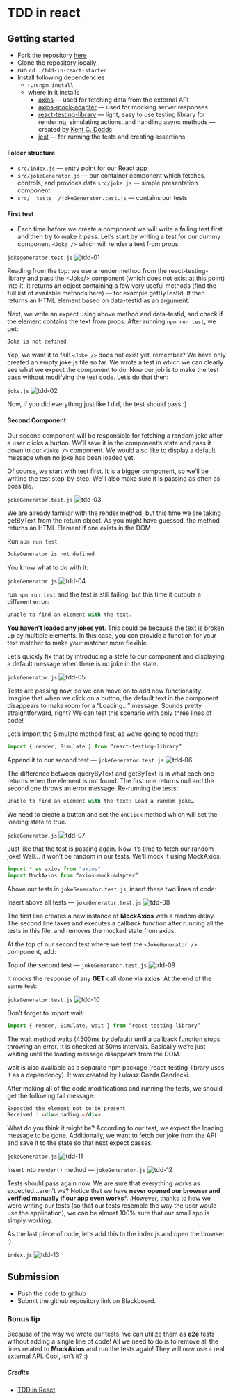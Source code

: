 # TDD in react

## Getting started

* Fork the repository [here](https://github.com/GeorgeBrownCollege-Toronto/tdd-in-react-starter.git)
* Clone the repository locally
* run `cd ./tdd-in-react-starter`
* Install following dependencies
    * run `npm install`
    * where in it installs
        * [axios](https://github.com/axios/axios) — used for fetching data from the external API
        * [axios-mock-adapter](https://github.com/ctimmerm/axios-mock-adapter) — used for mocking server responses
        *  [react-testing-library](https://github.com/kentcdodds/react-testing-library) — light, easy to use testing library for rendering, simulating actions, and handling async methods — created by [Kent C. Dodds](https://www.freecodecamp.org/news/quick-guide-to-tdd-in-react-81888be67c64/undefined)
        * [jest](https://facebook.github.io/jest/) — for running the tests and creating assertions

#### Folder structure

* `src/index.js` — entry point for our React app
* `src/jokeGenerator.js` — our container component which fetches, controls, and provides data
`src/joke.js` — simple presentation component
* `src/__tests__/jokeGenerator.test.js` — contains our tests

#### First test

* Each time before we create a component we will write a failing test first and then try to make it pass. Let’s start by writing a test for our dummy component `<Joke />` which will render a text from props.

`jokegenerator.test.js`
![tdd-01](./tdd-01.png)


Reading from the top: we use a render method from the react-testing-library and pass the &lt;Joke/> component (which does not exist at this point) into it. It returns an object containing a few very useful methods (find the full list of available methods here) — for example getByTestId. It then returns an HTML element based on data-testid as an argument.

Next, we write an expect using above method and data-testid, and check if the element contains the text from props. After running `npm run test`, we get:

```javascript
Joke is not defined
```

Yep, we want it to fail! `<Joke />` does not exist yet, remember? We have only created an empty joke.js file so far. We wrote a test in which we can clearly see what we expect the component to do. Now our job is to make the test pass without modifying the test code. Let’s do that then:

`joke.js`
![tdd-02](./tdd-02.png)

Now, if you did everything just like I did, the test should pass :)

#### Second Component

Our second component will be responsible for fetching a random joke after a user clicks a button. We’ll save it in the component’s state and pass it down to our `<Joke />` component. We would also like to display a default message when no joke has been loaded yet.

Of course, we start with test first. It is a bigger component, so we’ll be writing the test step-by-step. We’ll also make sure it is passing as often as possible.

`jokeGenerator.test.js`
![tdd-03](./tdd-03.png)

We are already familiar with the render method, but this time we are taking getByText from the return object. As you might have guessed, the method returns an HTML Element if one exists in the DOM

Run `npm run test`

```javascript
JokeGenerator is not defined
```

You know what to do with it:

`jokeGenerator.js`
![tdd-04](./tdd-04.png)


run `npm run test` and the test is still failing, but this time it outputs a different error:

```javascript
Unable to find an element with the text.
```

**You haven’t loaded any jokes yet**. This could be because the text is broken up by multiple elements. In this case, you can provide a function for your text matcher to make your matcher more flexible.

Let’s quickly fix that by introducing a state to our component and displaying a default message when there is no joke in the state.

`jokeGenerator.js`
![tdd-05](./tdd-05.png)


Tests are passing now, so we can move on to add new functionality. Imagine that when we click on a button, the default text in the component disappears to make room for a “Loading…” message. Sounds pretty straightforward, right? We can test this scenario with only three lines of code!

Let’s import the Simulate method first, as we’re going to need that:

```javascript
import { render, Simulate } from “react-testing-library”
```

Append it to our second test — `jokeGenerator.test.js`
![tdd-06](./tdd-06.png)

The difference between queryByText and getByText is in what each one returns when the element is not found. The first one returns null and the second one throws an error message. Re-running the tests:

```javascript
Unable to find an element with the text: Load a random joke…
```

We need to create a button and set the `onClick` method which will set the loading state to true.

`jokeGenerator.js`
![tdd-07](./tdd-07.png)

Just like that the test is passing again. Now it’s time to fetch our random joke! Well… it won’t be random in our tests. We’ll mock it using MockAxios.

```javascript
import * as axios from "axios"
import MockAxios from “axios-mock-adapter”
```

Above our tests in `jokeGenerator.test.js`, insert these two lines of code:

Insert above all tests — `jokeGenerator.test.js`
![tdd-08](./tdd-08.png)

The first line creates a new instance of **MockAxios** with a random delay. The second line takes and executes a callback function after running all the tests in this file, and removes the mocked state from axios.

At the top of our second test where we test the `<JokeGenerator />` component, add:

Top of the second test — `jokeGenerator.test.js`
![tdd-09](./tdd-09.png)

It mocks the response of any **GET** call done via **axios**. At the end of the same test:

`jokeGenerator.test.js`
![tdd-10](./tdd-10.png)

Don’t forget to import wait:

```javascript
import { render, Simulate, wait } from “react-testing-library”
```

The wait method waits (4500ms by default) until a callback function stops throwing an error. It is checked at 50ms intervals. Basically we’re just waiting until the loading message disappears from the DOM.

wait is also available as a separate npm package (react-testing-library uses it as a dependency). It was created by Łukasz Gozda Gandecki.

After making all of the code modifications and running the tests, we should get the following fail message:

```html
Expected the element not to be present
Received : <div>Loading…</div>
```

What do you think it might be? According to our test, we expect the loading message to be gone. Additionally, we want to fetch our joke from the API and save it to the state so that next expect passes.

`jokeGenerator.js`
![tdd-11](./tdd-11.png)

Insert into `render()` method — `jokeGenerator.js`
![tdd-12](./tdd-12.png)


Tests should pass again now. We are sure that everything works as expected…aren’t we? Notice that we have **never opened our browser and verified manually if our app even works***…However, thanks to how we were writing our tests (so that our tests resemble the way the user would use the application), we can be almost 100% sure that our small app is simply working.

As the last piece of code, let’s add this to the index.js and open the browser :)

`index.js`
![tdd-13](./tdd-13.png)

## Submission

* Push the code to github
* Submit the github repository link on Blackboard.

### Bonus tip

Because of the way we wrote our tests, we can utilize them as **e2e** tests without adding a single line of code! All we need to do is to remove all the lines related to **MockAxios** and run the tests again! They will now use a real external API. Cool, isn’t it? :)

##### Credits
* [TDD in React](https://www.freecodecamp.org/news/quick-guide-to-tdd-in-react-81888be67c64/)
